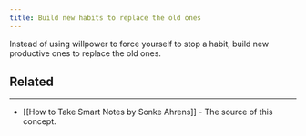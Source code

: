 ```yaml
---
title: Build new habits to replace the old ones
---
```



Instead of using willpower to force yourself to stop a habit, build new productive ones to replace the old ones.

## Related
---

- [[How to Take Smart Notes by Sonke Ahrens]] - The source of this concept.
